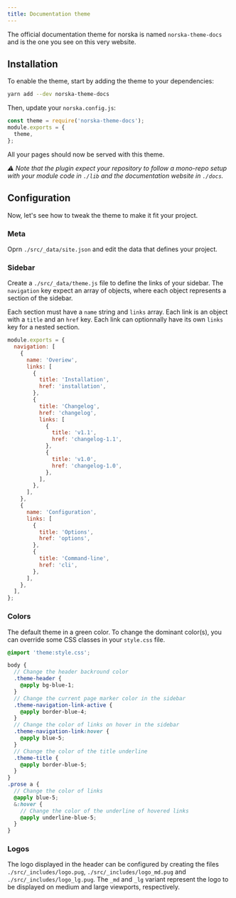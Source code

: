 ```yaml
---
title: Documentation theme
---
```


The official documentation theme for norska is named `norska-theme-docs` and is
the one you see on this very website.

## Installation

To enable the theme, start by adding the theme to your dependencies:

```sh
yarn add --dev norska-theme-docs
```

Then, update your `norska.config.js`:

```js
const theme = require('norska-theme-docs');
module.exports = {
  theme,
};
```

All your pages should now be served with this theme.

_⚠ Note that the plugin expect your repository to follow a mono-repo setup with
your module code in `./lib` and the documentation website in `./docs`._

## Configuration

Now, let's see how to tweak the theme to make it fit your project.

### Meta

Oprn `./src/_data/site.json` and edit the data that defines your project.

### Sidebar

Create a `./src/_data/theme.js` file to define the links of your sidebar. The
`navigation` key expect an array of objects, where each object represents
a section of the sidebar.

Each section must have a `name` string and `links` array. Each link is an object
with a `title` and an `href` key. Each link can optionnally have its own `links`
key for a nested section.

```js
module.exports = {
  navigation: [
    {
      name: 'Overiew',
      links: [
        {
          title: 'Installation',
          href: 'installation',
        },
        {
          title: 'Changelog',
          href: 'changelog',
          links: [
            {
              title: 'v1.1',
              href: 'changelog-1.1',
            },
            {
              title: 'v1.0',
              href: 'changelog-1.0',
            },
          ],
        },
      ],
    },
    {
      name: 'Configuration',
      links: [
        {
          title: 'Options',
          href: 'options',
        },
        {
          title: 'Command-line',
          href: 'cli',
        },
      ],
    },
  ],
};
```

### Colors

The default theme in a green color. To change the dominant color(s), you can
override some CSS classes in your `style.css` file.

```scss
@import 'theme:style.css';

body {
  // Change the header backround color
  .theme-header {
    @apply bg-blue-1;
  }
  // Change the current page marker color in the sidebar
  .theme-navigation-link-active {
    @apply border-blue-4;
  }
  // Change the color of links on hover in the sidebar
  .theme-navigation-link:hover {
    @apply blue-5;
  }
  // Change the color of the title underline
  .theme-title {
    @apply border-blue-5;
  }
}
.prose a {
  // Change the color of links
  @apply blue-5;
  &:hover {
    // Change the color of the underline of hovered links
    @apply underline-blue-5;
  }
}
```

### Logos

The logo displayed in the header can be configured by creating the files
`./src/_includes/logo.pug`, `./src/_includes/logo_md.pug` and
`./src/_includes/logo_lg.pug`. The `_md` and `_lg` variant represent the logo to
be displayed on medium and large viewports, respectively.


